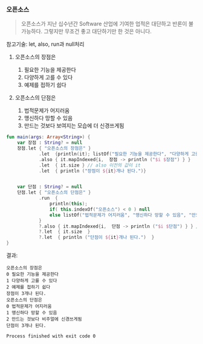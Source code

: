 ### 오픈소스
> 오픈소스가 지난 십수년간 Software 산업에 기여한 업적은 대단하고 반론이 불가능하다. 그렇지만 무조건 좋고 대단하기만 한 것은 아니다.

참고기술: let, also, run과 null처리

1. 오픈소스의 장점은
   1. 필요한 기능을 제공한다
   2. 다양하게 고를 수 있다
   3. 예제를 접하기 쉽다

2. 오픈소스의 단점은
   1. 법적문제가 어지러움
   2. 맹신하다 망할 수 있음
   3. 만드는 것보다 보여지는 모습에 더 신경쓰게됨

~~~kotlin
fun main(args: Array<String>) {
    var 장점 : String? = null
    장점.let { "오픈소스의 장점은" }
            .let  {println(it); listOf("필요한 기능을 제공한다", "다양하게 고를 수 있다", "예제를 접하기 쉽다") }
            .also { it.mapIndexed{i,  장점 -> println ("$i $장점") } }
            .let  { it.size } // also 이전의 값이 it
            .let  { println ("장점이 ${it}개나 된다.")}


    var 단점 : String? = null
    단점.let { "오픈소스의 단점은" }
            .run  {
                println(this);
                if( this.indexOf("오픈소스") < 0 ) null
                else listOf("법적문제가 어지러움", "맹신하다 망할 수 있음", "만드는 것보다 비주얼에 신경쓰게됨")
            }
            ?.also { it.mapIndexed{i,  단점 -> println ("$i $단점") } } // null이 아닐경우 실행됨
            ?.let  { it.size  }
            ?.let  { println ("단점이 ${it}개나 된다.")  }
}
~~~


결과:
~~~
오픈소스의 장점은
0 필요한 기능을 제공한다
1 다양하게 고를 수 있다
2 예제를 접하기 쉽다
장점이 3개나 된다.
오픈소스의 단점은
0 법적문제가 어지러움
1 맹신하다 망할 수 있음
2 만드는 것보다 비주얼에 신경쓰게됨
단점이 3개나 된다.

Process finished with exit code 0
~~~
